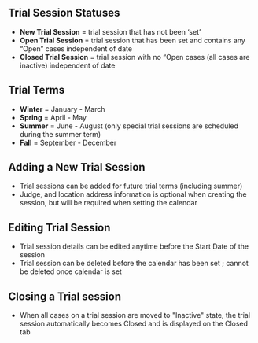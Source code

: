 ## Trial Session Statuses
* **New Trial Session** = trial session that has not been ‘set’
* **Open Trial Session** = trial session that has been set and contains any “Open” cases independent of date
* **Closed Trial Session** = trial session with no “Open cases (all cases are inactive) independent of date

## Trial Terms 
* **Winter** = January - March 
* **Spring** = April - May 
* **Summer** = June - August (only special trial sessions are scheduled during the summer term)
* **Fall** = September - December  

## Adding a New Trial Session 
* Trial sessions can be added for future trial terms (including summer) 
* Judge, and location address information is optional when creating the session, but will be required when setting the calendar 

## Editing Trial Session
* Trial session details can be edited anytime before the Start Date of the session
* Trial session can be deleted before the calendar has been set ; cannot be deleted once calendar is set

## Closing a Trial session 
* When all cases on a trial session are moved to "Inactive" state, the trial session automatically becomes Closed and is displayed on the Closed tab 